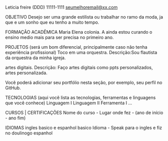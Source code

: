 Leticia freire
(DDD) 11111-1111
seumelhoremail@xx.com


OBJETIVO
Desejo ser uma grande estilista ou trabalhar no ramo da moda, ja que e um sonho que eu tenho a muito tempo.


FORMAÇÃO ACADÊMICA
Maria Elena colonia. A ainda estou curando o ensino medio mais para ser precisa no primeiro ano.


PROJETOS (será um bom diferencial, principalmente caso não tenha experiência profissional)
Toco em uma orquestra.
Descrição:Sou flautista da orquestra da minha igreja.

 artes digitais.
Descrição: Faço artes digitais como ppts personalizados, artes personalizada.

Você poderá adicionar seu portfólio nesta seção, por exemplo, seu perfil no GitHub. 

TECNOLOGIAS (aqui você lista as tecnologias, ferramentas e linguagens que você conhece)
Linguagem I
Linguagem II
Ferramenta I …


CURSOS | CERTIFICAÇÕES
Nome do curso - Lugar onde fez - (ano de início - ano fim)

IDIOMAS
ingles basico e espanhol basico 
Idioma - Speak para o ingles e fiz no doulinogo espanhol
